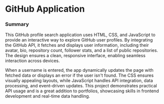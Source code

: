 <h1>
  GitHub Application 
</h1>
<h3>
  Summary 
</h3>
<p>
  This GitHub profile search application uses HTML, CSS, and JavaScript to provide an interactive way to explore GitHub user profiles. By integrating the GitHub API, it fetches and displays user information, including their avatar, bio, repository count, follower stats, and a list of public repositories. The design ensures a clean, responsive interface, enabling seamless interaction across devices.

When a username is entered, the app dynamically updates the page with fetched data or displays an error if the user isn't found. The CSS ensures visually appealing layouts, while JavaScript handles API integration, data processing, and event-driven updates. This project demonstrates practical API usage and is a great addition to portfolios, showcasing skills in frontend development and real-time data handling.
</p>
<img src = ""> 
<img src = ""> 
